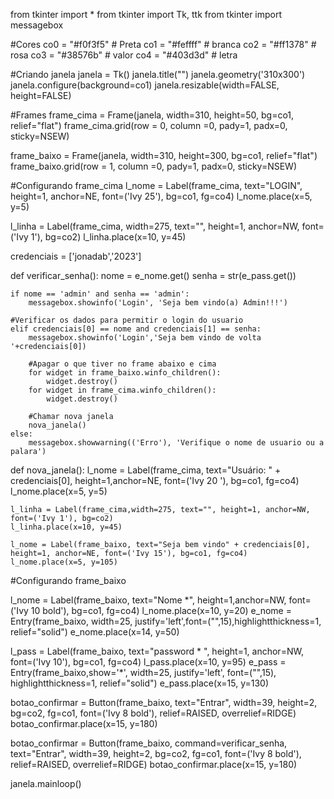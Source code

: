 from tkinter import *
from tkinter import Tk, ttk
from tkinter import messagebox

#Cores
co0 = "#f0f3f5"  # Preta
co1 = "#feffff"  # branca
co2 = "#ff1378"  # rosa
co3 = "#38576b"  # valor
co4 = "#403d3d"   # letra

#Criando janela
janela = Tk()
janela.title("")
janela.geometry('310x300')
janela.configure(background=co1)
janela.resizable(width=FALSE, height=FALSE)

#Frames
frame_cima = Frame(janela, width=310, height=50, bg=co1, relief="flat")
frame_cima.grid(row = 0, column =0, pady=1, padx=0, sticky=NSEW)

frame_baixo = Frame(janela, width=310, height=300, bg=co1, relief="flat")
frame_baixo.grid(row = 1, column =0, pady=1, padx=0, sticky=NSEW)

#Configurando frame_cima
l_nome = Label(frame_cima, text="LOGIN", height=1, anchor=NE, font=('Ivy 25'), bg=co1, fg=co4)
l_nome.place(x=5, y=5)

l_linha = Label(frame_cima, width=275, text="", height=1, anchor=NW, font=('Ivy 1'), bg=co2)
l_linha.place(x=10, y=45)

credenciais = ['jonadab','2023']

def verificar_senha():
    nome = e_nome.get()
    senha = str(e_pass.get())

    if nome == 'admin' and senha == 'admin':
        messagebox.showinfo('Login', 'Seja bem vindo(a) Admin!!!')
        
    #Verificar os dados para permitir o login do usuario
    elif credenciais[0] == nome and credenciais[1] == senha:
        messagebox.showinfo('Login','Seja bem vindo de volta '+credenciais[0])
        
        #Apagar o que tiver no frame abaixo e cima
        for widget in frame_baixo.winfo_children():
            widget.destroy()
        for widget in frame_cima.winfo_children():
            widget.destroy()
            
        #Chamar nova janela
        nova_janela()
    else:
        messagebox.showwarning(('Erro'), 'Verifique o nome de usuario ou a palara')

def nova_janela():
    l_nome = Label(frame_cima, text="Usuário: " + credenciais[0], height=1,anchor=NE, font=('Ivy 20 '), bg=co1, fg=co4)
    l_nome.place(x=5, y=5) 

    l_linha = Label(frame_cima,width=275, text="", height=1, anchor=NW, font=('Ivy 1'), bg=co2)
    l_linha.place(x=10, y=45) 
    
    l_nome = Label(frame_baixo, text="Seja bem vindo" + credenciais[0], height=1, anchor=NE, font=('Ivy 15'), bg=co1, fg=co4)
    l_nome.place(x=5, y=105)
    
#Configurando frame_baixo
    
l_nome = Label(frame_baixo, text="Nome *", height=1,anchor=NW, font=('Ivy 10 bold'), bg=co1, fg=co4)
l_nome.place(x=10, y=20)
e_nome = Entry(frame_baixo, width=25, justify='left',font=("",15),highlightthickness=1, relief="solid")
e_nome.place(x=14, y=50)

l_pass = Label(frame_baixo, text="password * ", height=1, anchor=NW, font=('Ivy 10'), bg=co1, fg=co4)
l_pass.place(x=10, y=95)
e_pass = Entry(frame_baixo,show='*', width=25, justify='left', font=("",15), highlightthickness=1, relief="solid")
e_pass.place(x=15, y=130)

botao_confirmar = Button(frame_baixo, text="Entrar", width=39, height=2, bg=co2, fg=co1, font=('Ivy 8 bold'), relief=RAISED, overrelief=RIDGE)
botao_confirmar.place(x=15, y=180)

botao_confirmar = Button(frame_baixo, command=verificar_senha, text="Entrar", width=39, height=2, bg=co2, fg=co1, font=('Ivy 8 bold'), relief=RAISED, overrelief=RIDGE)
botao_confirmar.place(x=15, y=180)

janela.mainloop()
